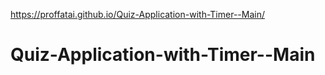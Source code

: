 https://proffatai.github.io/Quiz-Application-with-Timer--Main/

# Quiz-Application-with-Timer--Main
